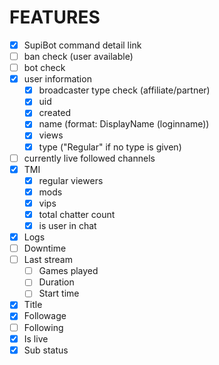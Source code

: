 # FEATURES
- [x] SupiBot command detail link
- [ ] ban check (user available)
- [ ] bot check
- [x] user information
  - [x] broadcaster type check (affiliate/partner)
  - [x] uid
  - [x] created
  - [x] name (format: DisplayName (loginname))
  - [x] views
  - [x] type ("Regular" if no type is given)
- [ ] currently live followed channels
- [x] TMI
  - [x] regular viewers
  - [x] mods
  - [x] vips
  - [x] total chatter count
  - [x] is user in chat
- [x] Logs
- [ ] Downtime
- [ ] Last stream
  - [ ] Games played
  - [ ] Duration
  - [ ] Start time
- [x] Title
- [x] Followage
- [ ] Following
- [x] Is live
- [x] Sub status
